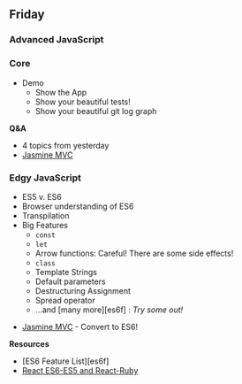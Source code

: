 ## Friday
### Advanced JavaScript

### Core

- Demo
  - Show the App
  - Show your beautiful tests!
  - Show your beautiful git log graph

**Q&A**
- 4 topics from yesterday
- [Jasmine MVC](../../../../jasmine-mvc-challenge)

### Edgy JavaScript

* ES5 v. ES6
* Browser understanding of ES6
* Transpilation
* Big Features
    * `const`
    * `let`
    * Arrow functions: Careful! There are some side effects!
    * `class`
    * Template Strings
    * Default parameters
    * Destructuring Assignment
    * Spread operator
    * ...and [many more][es6f] : _Try some out!_

- [Jasmine MVC](../../../../jasmine-mvc-challenge) - Convert to ES6!

**Resources**
- [ES6 Feature List][es6f]
- [React ES6-ES5 and React-Ruby](http://panw.weebly.com/programming/translation-for-react-es5-es6-and-if-react-was-in-ruby)

[ES6 Feataures]: http://es6-features.org
